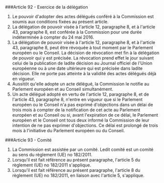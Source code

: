###Article 92 - Exercice de la délégation
1. Le pouvoir d'adopter des actes délégués conféré à la Commission est soumis aux conditions fixées au présent article.
2. La délégation de pouvoir visée à l'article 12, paragraphe 8, et à l'article 43, paragraphe 8, est conférée à la Commission pour une durée indéterminée à compter du 24 mai 2016.
3. La délégation de pouvoir visée à l'article 12, paragraphe 8, et à l'article 43, paragraphe 8, peut être révoquée à tout moment par le Parlement européen ou le Conseil. La décision de révocation met fin à la délégation de pouvoir qui y est précisée. La révocation prend effet le jour suivant celui de la publication de ladite décision au Journal officiel de l'Union européenne ou à une date ultérieure qui est précisée dans ladite décision. Elle ne porte pas atteinte à la validité des actes délégués déjà en vigueur.
4. Aussitôt qu'elle adopte un acte délégué, la Commission le notifie au Parlement européen et au Conseil simultanément.
5. Un acte délégué adopté en vertu de l'article 12, paragraphe 8, et de l'article 43, paragraphe 8, n'entre en vigueur que si le Parlement européen ou le Conseil n'a pas exprimé d'objections dans un délai de trois mois à compter de la notification de cet acte au Parlement européen et au Conseil ou si, avant l'expiration de ce délai, le Parlement européen et le Conseil ont tous deux informé la Commission de leur intention de ne pas exprimer d'objections. Ce délai est prolongé de trois mois à l'initiative du Parlement européen ou du Conseil.

###Article 93 - Comité
1. La Commission est assistée par un comité. Ledit comité est un comité au sens du règlement (UE) no 182/2011.
2. Lorsqu'il est fait référence au présent paragraphe, l'article 5 du règlement (UE) no 182/2011 s'applique.
3. Lorsqu'il est fait référence au présent paragraphe, l'article 8 du règlement (UE) no 182/2011, en liaison avec l'article 5, s'applique.
